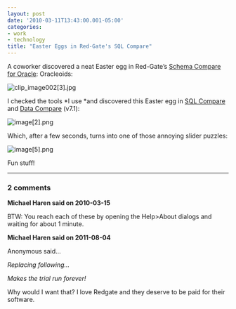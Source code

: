 ```yaml
---
layout: post
date: '2010-03-11T13:43:00.001-05:00'
categories:
- work
- technology
title: "Easter Eggs in Red-Gate's SQL Compare"
---
```



A coworker discovered a neat Easter egg in Red-Gate’s [Schema Compare for Oracle](http://www.red-gate.com/Products/schema_compare_for_oracle/index.htm): Oracleoids:

![clip_image002[3].jpg](/assets/2010/clip_image002[3].jpg)

I checked the tools *I use *and discovered this Easter egg in [SQL Compare](http://www.red-gate.com/Products/SQL_Compare/index.htm) and [Data Compare](http://www.red-gate.com/Products/SQL_Data_Compare/index.htm) (v7.1):

![image[2].png](/assets/2010/image[2].png) 

Which, after a few seconds, turns into one of those annoying slider puzzles:

![image[5].png](/assets/2010/image[5].png) 

Fun stuff!

---

### 2 comments

**Michael Haren said on 2010-03-15**

BTW: You reach each of these by opening the Help>About dialogs and waiting for about 1 minute.

**Michael Haren said on 2011-08-04**

Anonymous said...

<i>Replacing following... <snip>

Makes the trial run forever!

</i>

Why would I want that? I love Redgate and they deserve to be paid for their software.

